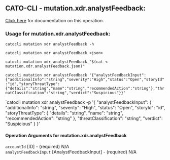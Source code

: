 
## CATO-CLI - mutation.xdr.analystFeedback:
[Click here](https://api.catonetworks.com/documentation/#mutation-mutation.xdr.analystFeedback) for documentation on this operation.

### Usage for mutation.xdr.analystFeedback:

`catocli mutation xdr analystFeedback -h`

`catocli mutation xdr analystFeedback <json>`

`catocli mutation xdr analystFeedback "$(cat < mutation.xdr.analystFeedback.json)"`

`catocli mutation xdr analystFeedback '{"analystFeedbackInput":{"additionalInfo":"string","severity":"High","status":"Open","storyId":"id","storyThreatType":{"details":"string","name":"string","recommendedAction":"string"},"threatClassification":"string","verdict":"Suspicious"}}'`

`catocli mutation xdr analystFeedback -p '{
    "analystFeedbackInput": {
        "additionalInfo": "string",
        "severity": "High",
        "status": "Open",
        "storyId": "id",
        "storyThreatType": {
            "details": "string",
            "name": "string",
            "recommendedAction": "string"
        },
        "threatClassification": "string",
        "verdict": "Suspicious"
    }
}'


#### Operation Arguments for mutation.xdr.analystFeedback ####

`accountId` [ID] - (required) N/A    
`analystFeedbackInput` [AnalystFeedbackInput] - (required) N/A    

